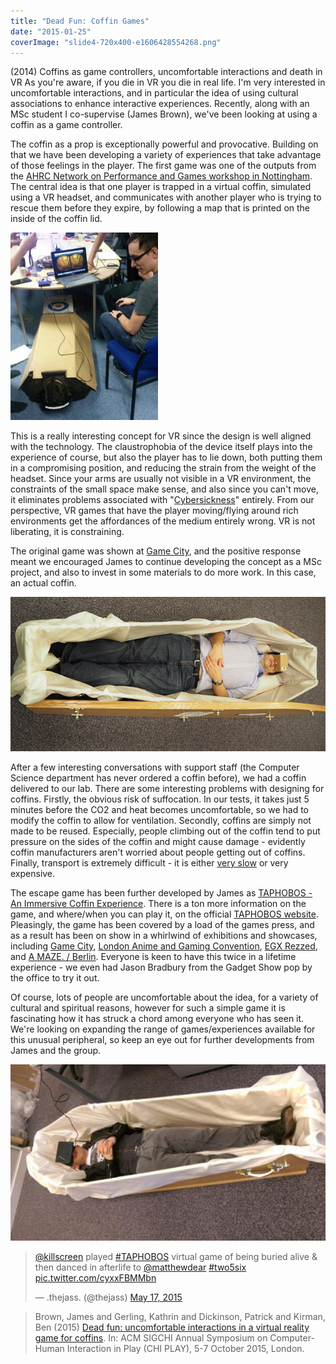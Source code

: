 ```yaml
---
title: "Dead Fun: Coffin Games"
date: "2015-01-25"
coverImage: "slide4-720x400-e1606428554268.png"
---
```


(2014) Coffins as game controllers, uncomfortable interactions and death in VR As you're aware, if you die in VR you die in real life. I'm very interested in uncomfortable interactions, and in particular the idea of using cultural associations to enhance interactive experiences. Recently, along with an MSc student I co-supervise (James Brown), we've been looking at using a coffin as a game controller.

The coffin as a prop is exceptionally powerful and provocative. Building on that we have been developing a variety of experiences that take advantage of those feelings in the player. The first game was one of the outputs from the [AHRC Network on Performance and Games workshop in Nottingham](https://www.youtube.com/watch?v=ojB9wgVNSrU). The central idea is that one player is trapped in a virtual coffin, simulated using a VR headset, and communicates with another player who is trying to rescue them before they expire, by following a map that is printed on the inside of the coffin lid.

![A player is in a cardboard box version of a coffin](images/B1DJi2bCUAEMeZw-576x1024-e1433240439284-236x300.jpeg)

This is a really interesting concept for VR since the design is well aligned with the technology. The claustrophobia of the device itself plays into the experience of course, but also the player has to lie down, both putting them in a compromising position, and reducing the strain from the weight of the headset. Since your arms are usually not visible in a VR environment, the constraints of the small space make sense, and also since you can't move, it eliminates problems associated with "[Cybersickness](http://www.cybersickness.org/what_is_sickness.asp)" entirely. From our perspective, VR games that have the player moving/flying around rich environments get the affordances of the medium entirely wrong. VR is not liberating, it is constraining.

The original game was shown at [Game City](http://gamecity.org/), and the positive response meant we encouraged James to continue developing the concept as a MSc project, and also to invest in some materials to do more work. In this case, an actual coffin.

![Taphobos in play, a person is wearing VR headset and lying in a coffin](images/slide4-720x400-e1606428554268.png)

After a few interesting conversations with support staff (the Computer Science department has never ordered a coffin before), we had a coffin delivered to our lab. There are some interesting problems with designing for coffins. Firstly, the obvious risk of suffocation. In our tests, it takes just 5 minutes before the CO2 and heat becomes uncomfortable, so we had to modify the coffin to allow for ventilation. Secondly, coffins are simply not made to be reused. Especially, people climbing out of the coffin tend to put pressure on the sides of the coffin and might cause damage - evidently coffin manufacturers aren't worried about people getting out of coffins. Finally, transport is extremely difficult - it is either [very slow](http://www.hearseclub.com/mainpage/hearse_owners_database.htm) or very expensive.

The escape game has been further developed by James as [TAPHOBOS - An Immersive Coffin Experience](http://taphobos.com/). There is a ton more information on the game, and where/when you can play it, on the official [TAPHOBOS website](http://taphobos.com/). Pleasingly, the game has been covered by a load of the games press, and as a result has been on show in a whirlwind of exhibitions and showcases, including [Game City](http://gamecity.org/), [London Anime and Gaming Convention](http://www.londonanimecon.com/), [EGX Rezzed](https://www.egx.net/rezzed), and [A MAZE. / Berlin](http://amaze-berlin.de/). Everyone is keen to have this twice in a lifetime experience - we even had Jason Bradbury from the Gadget Show pop by the office to try it out.

Of course, lots of people are uncomfortable about the idea, for a variety of cultural and spiritual reasons, however for such a simple game it is fascinating how it has struck a chord among everyone who has seen it. We're looking on expanding the range of games/experiences available for this unusual peripheral, so keep an eye out for further developments from James and the group.

![](images/B_4CpYXWwAASiHo.jpglarge.jpeg)

<blockquote class="twitter-tweet" lang="en" data-conversation="none"><p dir="ltr" lang="en"><a href="https://twitter.com/killscreen">@killscreen</a> played <a href="https://twitter.com/hashtag/TAPHOBOS?src=hash">#TAPHOBOS</a> virtual game of being buried alive &amp; then danced in afterlife to <a href="https://twitter.com/matthewdear">@matthewdear</a> <a href="https://twitter.com/hashtag/two5six?src=hash">#two5six</a> <a href="http://t.co/cyxxFBMMbn">pic.twitter.com/cyxxFBMMbn</a></p>— .thejass. (@thejass) <a href="https://twitter.com/thejass/status/600038797229850624">May 17, 2015</a></blockquote>

> Brown, James and Gerling, Kathrin and Dickinson, Patrick and Kirman, Ben (2015) [Dead fun: uncomfortable interactions in a virtual reality game for coffins](http://eprints.lincoln.ac.uk/18330/). In: ACM SIGCHI Annual Symposium on Computer-Human Interaction in Play (CHI PLAY), 5-7 October 2015, London.
